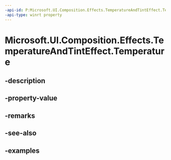 ```yaml
---
-api-id: P:Microsoft.UI.Composition.Effects.TemperatureAndTintEffect.Temperature
-api-type: winrt property
---
```


<!-- Property syntax.
public float Temperature { get;  set; }
-->

# Microsoft.UI.Composition.Effects.TemperatureAndTintEffect.Temperature

## -description

## -property-value

## -remarks

## -see-also

## -examples

